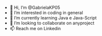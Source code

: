 - 👋 Hi, I’m @GabrielaKP05
- 👀 I’m interested in coding in general
- 🌱 I’m currently learning Java e Java-Script
- 💞️ I’m looking to collaborate on anyproject
- 📫 Reach me on Linkedin


